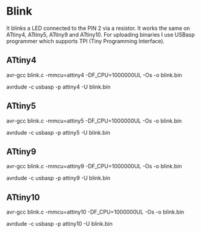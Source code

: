 # Blink
It blinks a LED connected to the PIN 2 via a resistor. It works the same on ATtiny4, ATtiny5, ATtiny9 and ATtiny10. For uploading binaries I use USBasp programmer which supports TPI (Tiny Programming Interface).

## ATtiny4 
avr-gcc blink.c -mmcu=attiny4 -DF_CPU=1000000UL -Os -o blink.bin

avrdude -c usbasp -p attiny4 -U blink.bin

## ATtiny5
avr-gcc blink.c -mmcu=attiny5 -DF_CPU=1000000UL -Os -o blink.bin

avrdude -c usbasp -p attiny5 -U blink.bin

## ATtiny9 
avr-gcc blink.c -mmcu=attiny9 -DF_CPU=1000000UL -Os -o blink.bin

avrdude -c usbasp -p attiny9 -U blink.bin

## ATtiny10 
avr-gcc blink.c -mmcu=attiny10 -DF_CPU=1000000UL -Os -o blink.bin

avrdude -c usbasp -p attiny10 -U blink.bin
